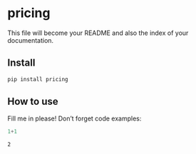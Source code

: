 # pricing


<!-- WARNING: THIS FILE WAS AUTOGENERATED! DO NOT EDIT! -->

This file will become your README and also the index of your
documentation.

## Install

``` sh
pip install pricing
```

## How to use

Fill me in please! Don’t forget code examples:

``` python
1+1
```

    2

